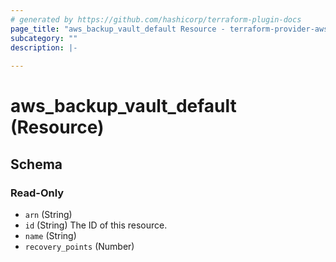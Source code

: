 ```yaml
---
# generated by https://github.com/hashicorp/terraform-plugin-docs
page_title: "aws_backup_vault_default Resource - terraform-provider-aws"
subcategory: ""
description: |-
  
---
```


# aws_backup_vault_default (Resource)





<!-- schema generated by tfplugindocs -->
## Schema

### Read-Only

- `arn` (String)
- `id` (String) The ID of this resource.
- `name` (String)
- `recovery_points` (Number)
